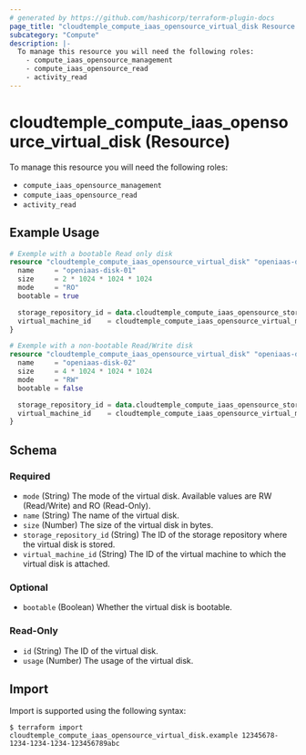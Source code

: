 ```yaml
---
# generated by https://github.com/hashicorp/terraform-plugin-docs
page_title: "cloudtemple_compute_iaas_opensource_virtual_disk Resource - terraform-provider-cloudtemple"
subcategory: "Compute"
description: |-
  To manage this resource you will need the following roles:
    - compute_iaas_opensource_management
    - compute_iaas_opensource_read
    - activity_read
---
```


# cloudtemple_compute_iaas_opensource_virtual_disk (Resource)

To manage this resource you will need the following roles:
  - `compute_iaas_opensource_management`
  - `compute_iaas_opensource_read`
  - `activity_read`

## Example Usage

```terraform
# Exemple with a bootable Read only disk
resource "cloudtemple_compute_iaas_opensource_virtual_disk" "openiaas-disk-01" {
  name     = "openiaas-disk-01"
  size     = 2 * 1024 * 1024 * 1024
  mode     = "RO"
  bootable = true

  storage_repository_id = data.cloudtemple_compute_iaas_opensource_storage_repository.sr001-clu001-t0001-az05-r-flh1-data13.id
  virtual_machine_id    = cloudtemple_compute_iaas_opensource_virtual_machine.OPENIAAS-TERRAFORM-01.id
}

# Exemple with a non-bootable Read/Write disk
resource "cloudtemple_compute_iaas_opensource_virtual_disk" "openiaas-disk-02" {
  name     = "openiaas-disk-02"
  size     = 4 * 1024 * 1024 * 1024
  mode     = "RW"
  bootable = false

  storage_repository_id = data.cloudtemple_compute_iaas_opensource_storage_repository.sr001-clu001-t0001-az05-r-flh1-data13.id
  virtual_machine_id    = cloudtemple_compute_iaas_opensource_virtual_machine.OPENIAAS-TERRAFORM-01.id
}
```

<!-- schema generated by tfplugindocs -->
## Schema

### Required

- `mode` (String) The mode of the virtual disk. Available values are RW (Read/Write) and RO (Read-Only).
- `name` (String) The name of the virtual disk.
- `size` (Number) The size of the virtual disk in bytes.
- `storage_repository_id` (String) The ID of the storage repository where the virtual disk is stored.
- `virtual_machine_id` (String) The ID of the virtual machine to which the virtual disk is attached.

### Optional

- `bootable` (Boolean) Whether the virtual disk is bootable.

### Read-Only

- `id` (String) The ID of the virtual disk.
- `usage` (Number) The usage of the virtual disk.

## Import

Import is supported using the following syntax:

```shell
$ terraform import cloudtemple_compute_iaas_opensource_virtual_disk.example 12345678-1234-1234-1234-123456789abc
```
